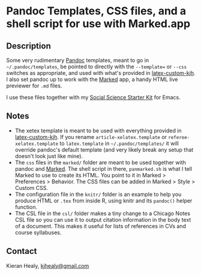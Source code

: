# Pandoc Templates, CSS files, and a shell script for use with Marked.app

## Description

Some very rudimentary [Pandoc](http://johnmacfarlane.net/pandoc/) templates, meant to go in `~/.pandoc/templates`, be pointed to directly with the `--template=` or `--css` switches as appropriate, and used with what's provided in [latex-custom-kjh](http://kjhealy.github.com/latex-custom-kjh/). I also set pandoc up to work with the  [Marked](http://markedapp.com/) app, a handy HTML live previewer for `.md` files.

I use these files together with my [Social Science Starter Kit](http://kjhealy.github.com/emacs-starter-kit/) for Emacs.

## Notes

- The xetex template is meant to be used with everything provided in
    [latex-custom-kjh](http://github.com/kjhealy/latex-custom-kjh).
    If you rename `article-xelatex.template` or
    `referee-xelatex.template` to `latex.template` in
    `~/.pandoc/templates/` it will override pandoc's default template
    (and very likely break any setup that doesn't look just like
    mine).
- The `css` files in the `marked/` folder are meant to be used
    together with pandoc and [Marked](http://markedapp.com/). The shell script in there,
    `panmarked.sh` is what I tell Marked to use to create its
    HTML. You point to it in Marked > Preferences > Behavior. The CSS
    files can be added in Marked > Style > Custom CSS.
- The configuration file in the `knitr/` folder is an example to help
  you produce HTML or `.tex` from inside R, using knitr and its `pandoc()` helper function.
- The CSL file in the `csl/` folder makes a tiny change to a Chicago Notes CSL file so you 
  can use it to output citation information in the body text of a document. This makes
  it useful for lists of references in CVs and course syllabuses. 


## Contact
Kieran Healy, kjhealy@gmail.com
